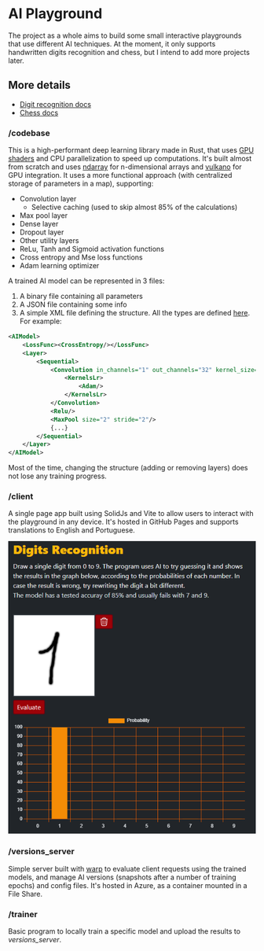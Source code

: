# AI Playground

The project as a whole aims to build some small interactive playgrounds that use different AI techniques. At the moment,
it only supports handwritten digits recognition and chess, but I intend to add more projects later.

## More details
* [Digit recognition docs](https://github.com/cau777/ai_playground/tree/master/docs/digits)
* [Chess docs](https://github.com/cau777/ai_playground/tree/master/docs/chess)

### /codebase

This is a high-performant deep learning library made in Rust, that
uses [GPU shaders](https://github.com/cau777/ai_playground/tree/master/codebase/src/gpu/shaders) and CPU parallelization
to speed up computations. It's built almost from scratch and uses [ndarray](https://github.com/rust-ndarray/ndarray) for
n-dimensional arrays and [vulkano](https://github.com/vulkano-rs/vulkano) for GPU integration. It uses a more functional
approach (with centralized storage of parameters in a map), supporting:

* Convolution layer
  * Selective caching (used to skip almost 85% of the calculations)
* Max pool layer
* Dense layer
* Dropout layer
* Other utility layers
* ReLu, Tanh and Sigmoid activation functions
* Cross entropy and Mse loss functions
* Adam learning optimizer

A trained AI model can be represented in 3 files:
1) A binary file containing all parameters
2) A JSON file containing some info
3) A simple XML file defining the structure. All the types are defined [here](https://github.com/cau777/ai_playground/blob/master/docs/layers_config_types.dtd). For example:

```xml
<AIModel>
    <LossFunc><CrossEntropy/></LossFunc>
    <Layer>
        <Sequential>
            <Convolution in_channels="1" out_channels="32" kernel_size="5" stride="1" padding="2">
                <KernelsLr>
                    <Adam/>
                </KernelsLr>
            </Convolution>
            <Relu/>
            <MaxPool size="2" stride="2"/>
            {...}
        </Sequential>
    </Layer>
</AIModel>
```

Most of the time, changing the structure (adding or removing layers) does not lose any training progress.

### /client

A single page app built using SolidJs and Vite to allow users to interact with the playground in any device. It's hosted
in GitHub Pages and supports translations to English and Portuguese.

![Digit recognition page](https://github.com/cau777/ai_playground/blob/master/docs/screenshots/digits_page.png)

### /versions_server

Simple server built with [warp](https://github.com/seanmonstar/warp) to evaluate client requests using the trained
models, and manage AI versions (snapshots after a number of training epochs) and config files. It's hosted in Azure,
as a container mounted in a File Share.

### /trainer
Basic program to locally train a specific model and upload the results to *versions_server*.
